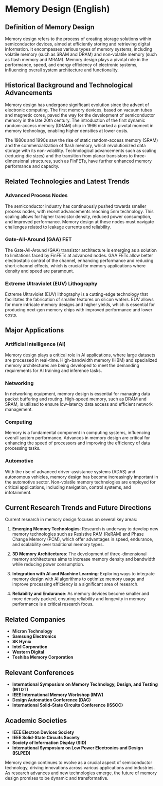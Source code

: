 # Memory Design (English)

## Definition of Memory Design

Memory design refers to the process of creating storage solutions within semiconductor devices, aimed at efficiently storing and retrieving digital information. It encompasses various types of memory systems, including volatile memory (such as SRAM and DRAM) and non-volatile memory (such as flash memory and MRAM). Memory design plays a pivotal role in the performance, speed, and energy efficiency of electronic systems, influencing overall system architecture and functionality.

## Historical Background and Technological Advancements

Memory design has undergone significant evolution since the advent of electronic computing. The first memory devices, based on vacuum tubes and magnetic cores, paved the way for the development of semiconductor memory in the late 20th century. The introduction of the first dynamic random-access memory (DRAM) chip in 1966 marked a pivotal moment in memory technology, enabling higher densities at lower costs.

The 1980s and 1990s saw the rise of static random-access memory (SRAM) and the commercialization of flash memory, which revolutionized data storage with its non-volatility. Technological advancements such as scaling (reducing die sizes) and the transition from planar transistors to three-dimensional structures, such as FinFETs, have further enhanced memory performance and capacity.

## Related Technologies and Latest Trends

### Advanced Process Nodes

The semiconductor industry has continuously pushed towards smaller process nodes, with recent advancements reaching 5nm technology. This scaling allows for higher transistor density, reduced power consumption, and improved performance. Memory design at these nodes must navigate challenges related to leakage currents and reliability.

### Gate-All-Around (GAA) FET

The Gate-All-Around (GAA) transistor architecture is emerging as a solution to limitations faced by FinFETs at advanced nodes. GAA FETs allow better electrostatic control of the channel, enhancing performance and reducing short-channel effects, which is crucial for memory applications where density and speed are paramount.

### Extreme Ultraviolet (EUV) Lithography

Extreme Ultraviolet (EUV) lithography is a cutting-edge technology that facilitates the fabrication of smaller features on silicon wafers. EUV allows for more intricate memory designs and higher yields, which is essential for producing next-gen memory chips with improved performance and lower costs.

## Major Applications

### Artificial Intelligence (AI)

Memory design plays a critical role in AI applications, where large datasets are processed in real-time. High-bandwidth memory (HBM) and specialized memory architectures are being developed to meet the demanding requirements for AI training and inference tasks.

### Networking

In networking equipment, memory design is essential for managing data packet buffering and routing. High-speed memory, such as DRAM and SRAM, is utilized to ensure low-latency data access and efficient network management.

### Computing

Memory is a fundamental component in computing systems, influencing overall system performance. Advances in memory design are critical for enhancing the speed of processors and improving the efficiency of data processing tasks.

### Automotive

With the rise of advanced driver-assistance systems (ADAS) and autonomous vehicles, memory design has become increasingly important in the automotive sector. Non-volatile memory technologies are employed for critical applications, including navigation, control systems, and infotainment.

## Current Research Trends and Future Directions

Current research in memory design focuses on several key areas:

1. **Emerging Memory Technologies**: Research is underway to develop new memory technologies such as Resistive RAM (ReRAM) and Phase Change Memory (PCM), which offer advantages in speed, endurance, and scalability over traditional memory types.

2. **3D Memory Architectures**: The development of three-dimensional memory architectures aims to increase memory density and bandwidth while reducing power consumption.

3. **Integration with AI and Machine Learning**: Exploring ways to integrate memory design with AI algorithms to optimize memory usage and improve processing efficiency is a significant area of research.

4. **Reliability and Endurance**: As memory devices become smaller and more densely packed, ensuring reliability and longevity in memory performance is a critical research focus.

## Related Companies

- **Micron Technology**
- **Samsung Electronics**
- **SK Hynix**
- **Intel Corporation**
- **Western Digital**
- **Toshiba Memory Corporation**

## Relevant Conferences

- **International Symposium on Memory Technology, Design, and Testing (MTDT)**
- **IEEE International Memory Workshop (IMW)**
- **Design Automation Conference (DAC)**
- **International Solid-State Circuits Conference (ISSCC)**

## Academic Societies

- **IEEE Electron Devices Society**
- **IEEE Solid-State Circuits Society**
- **Society of Information Display (SID)**
- **International Symposium on Low Power Electronics and Design (ISLPED)**

Memory design continues to evolve as a crucial aspect of semiconductor technology, driving innovations across various applications and industries. As research advances and new technologies emerge, the future of memory design promises to be dynamic and transformative.